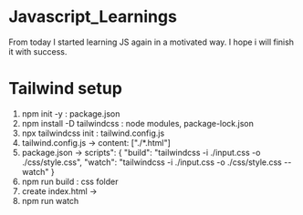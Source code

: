 # Javascript_Learnings
From today I started learning JS again in a motivated way. I hope i will finish it with success.
# Tailwind setup
1. npm init -y : package.json
2. npm install -D tailwindcss : node modules, package-lock.json
3. npx tailwindcss init : tailwind.config.js
4. tailwind.config.js -> content: ["./*.html"]
5. package.json -> scripts": {
    "build": "tailwindcss -i ./input.css -o ./css/style.css",
    "watch": "tailwindcss -i ./input.css -o ./css/style.css --watch"
  }
6. npm run build : css folder
7. create index.html -> <link rel="stylesheet" href="css/style.css">
8. npm run watch
 